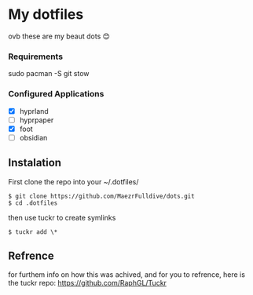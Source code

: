 # My dotfiles

ovb these are my beaut dots 😊

### Requirements

sudo pacman -S git stow

### Configured Applications
- [X] hyprland
- [ ] hyprpaper
- [X] foot
- [ ] obsidian 

## Instalation

First clone the repo into your ~/.dotfiles/

```
$ git clone https://github.com/MaezrFulldive/dots.git
$ cd .dotfiles
```

then use tuckr to create symlinks 

```
$ tuckr add \*
```

## Refrence
for furthem info on how this was achived, and for you to refrence, here is the tuckr repo: https://github.com/RaphGL/Tuckr




